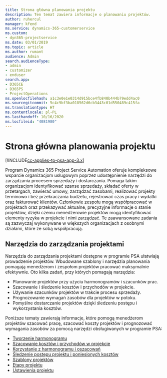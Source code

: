 ```yaml
---
title: Strona główna planowania projektu
description: Ten temat zawiera informacje o planowaniu projektów.
author: ruhercul
manager: kfend
ms.service: dynamics-365-customerservice
ms.custom:
- dyn365-projectservice
ms.date: 03/01/2019
ms.topic: article
ms.author: rumant
audience: Admin
search.audienceType:
- admin
- customizer
- enduser
search.app:
- D365CE
- D365PS
- ProjectOperations
ms.openlocfilehash: a1c3e0e1e0314d915bce4fb840b444b79edd4ac0
ms.sourcegitcommit: 5c4c9bf3ba018562d6cb3443c01d550489c415fa
ms.translationtype: HT
ms.contentlocale: pl-PL
ms.lasthandoff: 10/16/2020
ms.locfileid: "4081980"
---
```

# <a name="project-planning-home-page"></a>Strona główna planowania projektu

[!INCLUDE[cc-applies-to-psa-app-3.x](../includes/cc-applies-to-psa-app-3x.md)]

Program Dynamics 365 Project Service Automation oferuje kompleksowe wsparcie organizacjom usługowym poprzez udostępnienie narzędzi do zarządzania procesem sprzedaży i dostarczania. Pomaga takim organizacjom identyfikować szanse sprzedaży, składać oferty w przetargach, zawierać umowy, zarządzać zasobami, realizować projekty terminowo i bez przekraczania budżetu, rejestrować czas pracy i wydatki oraz fakturować klientów. Członkowie zespołu mogą współpracować w projektach oraz przekazywać aktualne, precyzyjne informacje o stanie projektów, dzięki czemu menedżerowie projektów mogą identyfikować elementy ryzyka w projekcie i nimi zarządzać. Te zaawansowane zadania są zazwyczaj wykonywane w większych organizacjach z osobnymi działami, które ze sobą współpracują.

## <a name="project-management-tools"></a>Narzędzia do zarządzania projektami

Narzędzia do zarządzania projektami dostępne w programie PSA ułatwiają prowadzenie projektów. Wbudowane szablony i narzędzia planowania pomagają menedżerom i zespołom projektów pracować maksymalnie efektywnie. Oto kilka zadań, przy których pomagają narzędzia:

- Planowanie projektów przy użyciu harmonogramów i szacunków prac.
- Szacowanie i śledzenie kosztów i przychodów w projekcie.
- Używanie szacunków projektów w trakcie procesu sprzedaży.
- Prognozowanie wymagań zasobów dla projektów w potoku.
- Pomyślne dostarczanie projektów dzięki śledzeniu postępu i wykorzystania kosztów.

Poniższe tematy zawierają informacje, które pomogą menedżerom projektów szacować pracę, szacować koszty projektów i prognozować wymagania zasobów za pomocą narzędzi obsługiwanych w programie PSA:

- [Tworzenie harmonogramu](project-creating.md)
- [Szacowanie kosztów i przychodów w projekcie](project-estimating.md)
- [Korzystanie z harmonogramu i oszacowań](project-leveraging.md)
- [Śledzenie postępu projektu i poniesionych kosztów](project-tracking.md)
- [Szablony projektów](project-templates.md)
- [Etapy projektu](project-stages.md)
- [Ustawienia projektu](project-settings.md)
